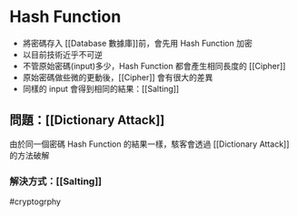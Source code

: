# Hash Function
- 將密碼存入 [[Database 數據庫]]前，會先用 Hash Function 加密
- 以目前技術近乎不可逆
- 不管原始密碼(input)多少，Hash Function 都會產生相同長度的 [[Cipher]]
- 原始密碼做些微的更動後，[[Cipher]] 會有很大的差異
- 同樣的 input 會得到相同的結果：[[Salting]]

## 問題：[[Dictionary Attack]]
由於同一個密碼 Hash Function 的結果一樣，駭客會透過 [[Dictionary Attack]] 的方法破解

### 解決方式：[[Salting]]

#cryptogrphy 